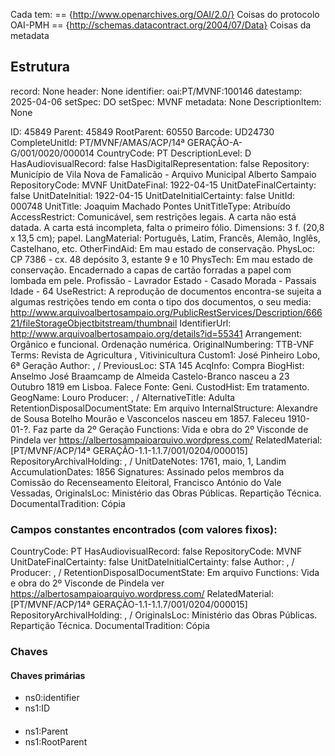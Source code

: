 Cada <record> tem:
    <ns0> == {http://www.openarchives.org/OAI/2.0/}  Coisas do protocolo OAI-PMH
    <ns1> == {http://schemas.datacontract.org/2004/07/Data}  Coisas da metadata

## Estrutura
record: None
header: None
identifier: oai:PT/MVNF:100146
datestamp: 2025-04-06
setSpec: DO
setSpec: MVNF
metadata: None
DescriptionItem: None

ID: 45849
Parent: 45849
RootParent: 60550
Barcode: UD24730
CompleteUnitId: PT/MVNF/AMAS/ACP/14ª GERAÇÃO-A-G/001/0020/000014
CountryCode: PT
DescriptionLevel: D
HasAudiovisualRecord: false
HasDigitalRepresentation: false
Repository: Município de Vila Nova de Famalicão - Arquivo Municipal Alberto Sampaio
RepositoryCode: MVNF
UnitDateFinal: 1922-04-15
UnitDateFinalCertainty: false
UnitDateInitial: 1922-04-15
UnitDateInitialCertainty: false
UnitId: 000748
UnitTitle: Joaquim Machado Pontes
UnitTitleType: Atribuído
AccessRestrict: Comunicável, sem restrições legais. A carta não está datada. A carta está incompleta, falta o primeiro fólio.
Dimensions: 3 f. (20,8 x 13,5 cm); papel.
LangMaterial: Português, Latim, Francês, Alemão, Inglês, Castelhano, etc.
OtherFindAid: Em mau estado de conservação.
PhysLoc: CP 7386 - cx. 48
depósito 3, estante 9 e 10
PhysTech: Em mau estado de conservação. Encadernado a capas de cartão forradas a papel com lombada em pele. 
Profissão - Lavrador
Estado - Casado
Morada - Passais
Idade - 64
UseRestrict: A reprodução de documentos encontra-se sujeita a algumas restrições tendo em conta o tipo dos documentos, o seu 
media: http://www.arquivoalbertosampaio.org/PublicRestServices/Description/66621/fileStorageObjectbitstream/thumbnail
IdentifierUrl: http://www.arquivoalbertosampaio.org/details?id=55341
Arrangement: Orgânico e funcional. Ordenação numérica.
OriginalNumbering: TTB-VNF
Terms: Revista de Agricultura  , Vitivinicultura
Custom1: José Pinheiro Lobo, 6ª Geração
Author: ,  /
PreviousLoc: STA 145
AcqInfo: Compra
BiogHist: Anselmo José Braamcamp de Almeida Castelo-Branco nasceu a 23 Outubro 1819 em Lisboa. Falece
Fonte: Geni.
CustodHist: Em tratamento.
GeogName: Louro
Producer: ,  /
AlternativeTitle: Adulta
RetentionDisposalDocumentState: Em arquivo
InternalStructure: Alexandre de Sousa Botelho Mourão e Vasconcelos nasceu em 1857. Faleceu 1910-01-?. Faz parte da 2º Geração 
Functions: Vida e obra do 2º Visconde de Pindela ver https://albertosampaioarquivo.wordpress.com/
RelatedMaterial: [PT/MVNF/ACP/14ª GERAÇÃO-1.1-1.1.7/001/0204/000015]
RepositoryArchivalHolding: ,  /
UnitDateNotes: 1761, maio, 1, Landim
AccumulationDates: 1856
Signatures: Assinado pelos membros da Comissão do Recenseamento Eleitoral, Francisco António do Vale Vessadas, 
OriginalsLoc: Ministério das Obras Públicas. Repartição Técnica.
DocumentalTradition: Cópia

### Campos constantes encontrados (com valores fixos):
CountryCode: PT
HasAudiovisualRecord: false
RepositoryCode: MVNF
UnitDateFinalCertainty: false
UnitDateInitialCertainty: false
Author: ,  /
Producer: ,  /
RetentionDisposalDocumentState: Em arquivo
Functions: Vida e obra do 2º Visconde de Pindela ver https://albertosampaioarquivo.wordpress.com/
RelatedMaterial: [PT/MVNF/ACP/14ª GERAÇÃO-1.1-1.1.7/001/0204/000015]
RepositoryArchivalHolding: ,  /
OriginalsLoc: Ministério das Obras Públicas. Repartição Técnica.
DocumentalTradition: Cópia

### Chaves 
#### Chaves primárias
- ns0:identifier
- ns1:ID
####
- ns1:Parent
- ns1:RootParent